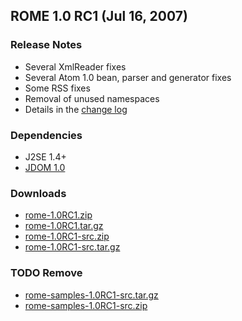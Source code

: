 ## ROME 1.0 RC1 (Jul 16, 2007)

### Release Notes

-   Several XmlReader fixes
-   Several Atom 1.0 bean, parser and generator fixes
-   Some RSS fixes
-   Removal of unused namespaces
-   Details in the [change log](../ChangeLog.html)

### Dependencies

-   J2SE 1.4+
-   [JDOM 1.0](http://www.jdom.org/)

### Downloads

-   [rome-1.0RC1.zip](./rome-1.0RC1.zip)
-   [rome-1.0RC1.tar.gz](./rome-1.0RC1.tar.gz)
-   [rome-1.0RC1-src.zip](./rome-1.0RC1-src.zip)
-   [rome-1.0RC1-src.tar.gz](./rome-1.0RC1-src.tar.gz)

### TODO Remove
-   [rome-samples-1.0RC1-src.tar.gz](./rome-samples-1.0RC1-src.tar.gz)
-   [rome-samples-1.0RC1-src.zip](./rome-samples-1.0RC1-src.zip)
